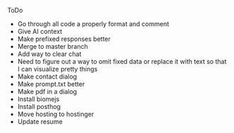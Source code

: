 ToDo
- Go through all code a properly format and comment
- Give AI context
- Make prefixed responses better
- Merge to master branch
- Add way to clear chat
- Need to figure out a way to omit fixed data or replace it with text so that I can visualize pretty things
- Make contact dialog
- Make prompt.txt better
- Make pdf in a dialog
- Install biomejs
- Install posthog
- Move hosting to hostinger
- Update resume